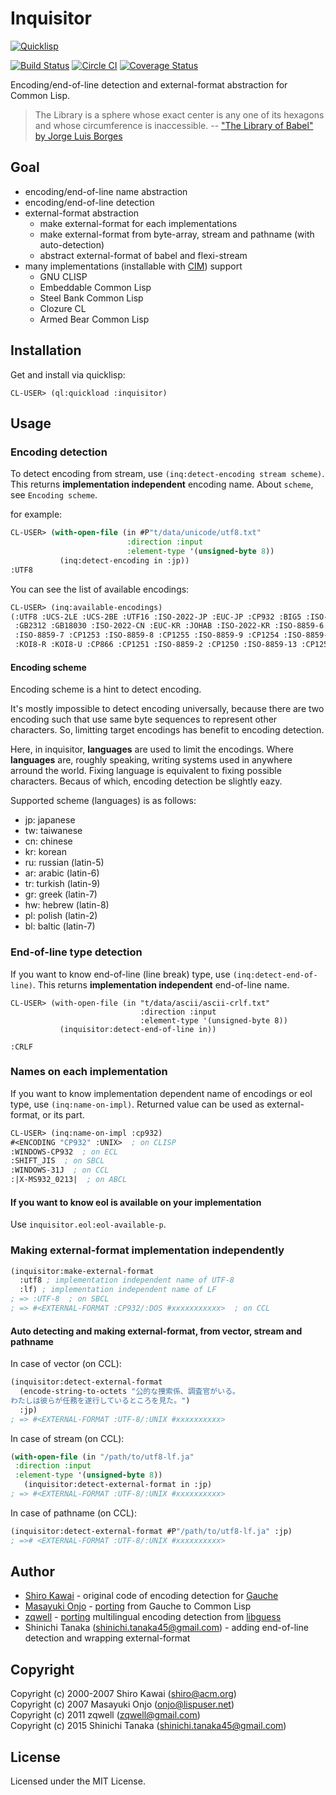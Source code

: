 # Inquisitor
[![Quicklisp](http://quickdocs.org/badge/inquisitor.svg)](http://quickdocs.org/inquisitor/)

[![Build Status](https://travis-ci.org/t-sin/inquisitor.svg)](https://travis-ci.org/t-sin/inquisitor)
[![Circle CI](https://circleci.com/gh/t-sin/inquisitor.svg?style=svg)](https://circleci.com/gh/t-sin/inquisitor)
[![Coverage Status](https://coveralls.io/repos/t-sin/inquisitor/badge.svg?branch=master&service=github)](https://coveralls.io/github/t-sin/inquisitor?branch=master)

Encoding/end-of-line detection and external-format abstraction for Common Lisp.


> The Library is a sphere whose exact center is any one of its hexagons and whose circumference is inaccessible.
> -- ["The Library of Babel" by Jorge Luis Borges](http://hyperdiscordia.crywalt.com/library_of_babel.html)


## Goal

* encoding/end-of-line name abstraction
* encoding/end-of-line detection
* external-format abstraction
  * make external-format for each implementations
  * make external-format from byte-array, stream and pathname (with auto-detection)
  * abstract external-format of babel and flexi-stream
* many implementations (installable with [CIM](https://github.com/KeenS/CIM)) support
  * GNU CLISP
  * Embeddable Common Lisp
  * Steel Bank Common Lisp
  * Clozure CL
  * Armed Bear Common Lisp


## Installation

Get and install via quicklisp:

```
CL-USER> (ql:quickload :inquisitor)
```


## Usage

### Encoding detection

To detect encoding from stream, use `(inq:detect-encoding stream scheme)`.
This returns **implementation independent** encoding name.
About `scheme`, see `Encoding scheme`.

for example:

```lisp
CL-USER> (with-open-file (in #P"t/data/unicode/utf8.txt"
                          :direction :input
                          :element-type '(unsigned-byte 8))
           (inq:detect-encoding in :jp))
:UTF8
```

You can see the list of available encodings:

```lisp
CL-USER> (inq:available-encodings)
(:UTF8 :UCS-2LE :UCS-2BE :UTF16 :ISO-2022-JP :EUC-JP :CP932 :BIG5 :ISO-2022-TW
 :GB2312 :GB18030 :ISO-2022-CN :EUC-KR :JOHAB :ISO-2022-KR :ISO-8859-6 :CP1256
 :ISO-8859-7 :CP1253 :ISO-8859-8 :CP1255 :ISO-8859-9 :CP1254 :ISO-8859-5
 :KOI8-R :KOI8-U :CP866 :CP1251 :ISO-8859-2 :CP1250 :ISO-8859-13 :CP1257)
```

#### Encoding scheme

Encoding scheme is a hint to detect encoding.

It's mostly impossible to detect encoding universally, because there are two encoding such that use same byte sequences to represent other characters.
So, limitting target encodings has benefit to encoding detection.

Here, in inquisitor, **languages** are used to limit the encodings.
Where **languages** are, roughly speaking, writing systems used in anywhere arround the world.
Fixing language is equivalent to fixing possible characters. Becaus of which, encoding detection be slightly eazy.

Supported scheme (languages) is as follows:

- jp: japanese
- tw: taiwanese
- cn: chinese
- kr: korean
- ru: russian (latin-5)
- ar: arabic (latin-6)
- tr: turkish (latin-9)
- gr: greek (latin-7)
- hw: hebrew (latin-8)
- pl: polish (latin-2)
- bl: baltic (latin-7)


### End-of-line type detection

If you want to know end-of-line (line break) type, use `(inq:detect-end-of-line)`.
This returns **implementation independent** end-of-line name.

```Lisp
CL-USER> (with-open-file (in "t/data/ascii/ascii-crlf.txt"
                             :direction :input
                             :element-type '(unsigned-byte 8))
           (inquisitor:detect-end-of-line in))

:CRLF
```

### Names on each implementation

If you want to know implementation dependent name of encodings or eol type, use `(inq:name-on-impl)`.
Returned value can be used as external-format, or its part.

```lisp
CL-USER> (inq:name-on-impl :cp932)
#<ENCODING "CP932" :UNIX>  ; on CLISP
:WINDOWS-CP932  ; on ECL
:SHIFT_JIS  ; on SBCL
:WINDOWS-31J  ; on CCL
:|X-MS932_0213|  ; on ABCL
```

#### If you want to know eol is available on your implementation

Use `inquisitor.eol:eol-available-p`.


### Making external-format implementation independently

```lisp
(inquisitor:make-external-format
  :utf8 ; implementation independent name of UTF-8
  :lf) ; implementation independent name of LF
; => :UTF-8  ; on SBCL
; => #<EXTERNAL-FORMAT :CP932/:DOS #xxxxxxxxxxx>  ; on CCL
```

#### Auto detecting and making external-format, from vector, stream and pathname

In case of vector (on CCL):

```lisp
(inquisitor:detect-external-format
  (encode-string-to-octets "公的な捜索係、調査官がいる。
わたしは彼らが任務を遂行しているところを見た。")
  :jp)
; => #<EXTERNAL-FORMAT :UTF-8/:UNIX #xxxxxxxxxx>
```

In case of stream (on CCL):

```lisp
(with-open-file (in "/path/to/utf8-lf.ja"
 :direction :input
 :element-type '(unsigned-byte 8))
   (inquisitor:detect-external-format in :jp)
; => #<EXTERNAL-FORMAT :UTF-8/:UNIX #xxxxxxxxxx>
```

In case of pathname (on CCL):

```lisp
(inquisitor:detect-external-format #P"/path/to/utf8-lf.ja" :jp)
; =># <EXTERNAL-FORMAT :UTF-8/:UNIX #xxxxxxxxxx>
```

## Author

* [Shiro Kawai](https://github.com/shirok) - original code of encoding detection for [Gauche](https://github.com/shirok/Gauche/tree/master/ext/charconv)
* [Masayuki Onjo](http://lispuser.net/index) - [porting](http://lispuser.net/commonlisp/japanese.html#sec-2.1) from Gauche to Common Lisp
* [zqwell](https://github.com/zqwell) - [porting](https://github.com/zqwell/guess) multilingual encoding detection from [libguess](https://github.com/kaniini/libguess)
* Shinichi Tanaka (shinichi.tanaka45@gmail.com) - adding end-of-line detection and wrapping external-format


## Copyright

Copyright (c) 2000-2007 Shiro Kawai (shiro@acm.org)  
Copyright (c) 2007 Masayuki Onjo (onjo@lispuser.net)  
Copyright (c) 2011 zqwell (zqwell@gmail.com)  
Copyright (c) 2015 Shinichi Tanaka (shinichi.tanaka45@gmail.com)


## License

Licensed under the MIT License.
